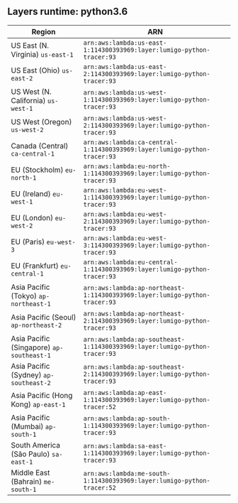 Layers runtime: python3.6
----
| Region | ARN |
| --- | --- |
|US East (N. Virginia)  `us-east-1`|`arn:aws:lambda:us-east-1:114300393969:layer:lumigo-python-tracer:93`|
|US East (Ohio)  `us-east-2`|`arn:aws:lambda:us-east-2:114300393969:layer:lumigo-python-tracer:93`|
|US West (N. California)  `us-west-1`|`arn:aws:lambda:us-west-1:114300393969:layer:lumigo-python-tracer:93`|
|US West (Oregon)  `us-west-2`|`arn:aws:lambda:us-west-2:114300393969:layer:lumigo-python-tracer:93`|
|Canada (Central)  `ca-central-1`|`arn:aws:lambda:ca-central-1:114300393969:layer:lumigo-python-tracer:93`|
|EU (Stockholm)  `eu-north-1`|`arn:aws:lambda:eu-north-1:114300393969:layer:lumigo-python-tracer:93`|
|EU (Ireland)  `eu-west-1`|`arn:aws:lambda:eu-west-1:114300393969:layer:lumigo-python-tracer:93`|
|EU (London)  `eu-west-2`|`arn:aws:lambda:eu-west-2:114300393969:layer:lumigo-python-tracer:93`|
|EU (Paris)  `eu-west-3`|`arn:aws:lambda:eu-west-3:114300393969:layer:lumigo-python-tracer:93`|
|EU (Frankfurt)  `eu-central-1`|`arn:aws:lambda:eu-central-1:114300393969:layer:lumigo-python-tracer:93`|
|Asia Pacific (Tokyo)  `ap-northeast-1`|`arn:aws:lambda:ap-northeast-1:114300393969:layer:lumigo-python-tracer:93`|
|Asia Pacific (Seoul)  `ap-northeast-2`|`arn:aws:lambda:ap-northeast-2:114300393969:layer:lumigo-python-tracer:93`|
|Asia Pacific (Singapore)  `ap-southeast-1`|`arn:aws:lambda:ap-southeast-1:114300393969:layer:lumigo-python-tracer:93`|
|Asia Pacific (Sydney)  `ap-southeast-2`|`arn:aws:lambda:ap-southeast-2:114300393969:layer:lumigo-python-tracer:93`|
|Asia Pacific (Hong Kong)  `ap-east-1`|`arn:aws:lambda:ap-east-1:114300393969:layer:lumigo-python-tracer:52`|
|Asia Pacific (Mumbai)  `ap-south-1`|`arn:aws:lambda:ap-south-1:114300393969:layer:lumigo-python-tracer:93`|
|South America (São Paulo)  `sa-east-1`|`arn:aws:lambda:sa-east-1:114300393969:layer:lumigo-python-tracer:93`|
|Middle East (Bahrain)  `me-south-1`|`arn:aws:lambda:me-south-1:114300393969:layer:lumigo-python-tracer:52`|
